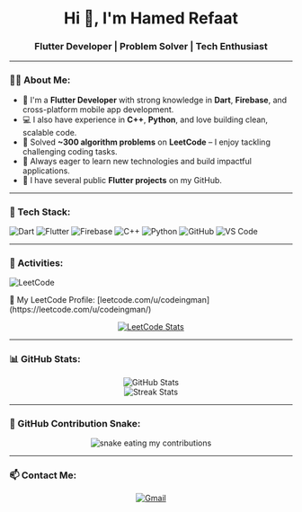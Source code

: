 <h1 align="center">Hi 👋, I'm Hamed Refaat</h1>
<h3 align="center">Flutter Developer | Problem Solver | Tech Enthusiast</h3>

---

### 👨‍💻 About Me:

- 🎯 I'm a **Flutter Developer** with strong knowledge in **Dart**, **Firebase**, and cross-platform mobile app development.
- 💻 I also have experience in **C++**, **Python**, and love building clean, scalable code.
- 🧠 Solved **~300 algorithm problems** on **LeetCode** – I enjoy tackling challenging coding tasks.
- 🚀 Always eager to learn new technologies and build impactful applications.
- 📂 I have several public **Flutter projects** on my GitHub.

---

### 🚀 Tech Stack:

![Dart](https://img.shields.io/badge/-Dart-0175C2?style=flat&logo=dart&logoColor=white)
![Flutter](https://img.shields.io/badge/-Flutter-02569B?style=flat&logo=flutter&logoColor=white)
![Firebase](https://img.shields.io/badge/-Firebase-FFCA28?style=flat&logo=firebase&logoColor=white)
![C++](https://img.shields.io/badge/-C++-00599C?style=flat&logo=cplusplus&logoColor=white)
![Python](https://img.shields.io/badge/-Python-3776AB?style=flat&logo=python&logoColor=white)
![GitHub](https://img.shields.io/badge/-GitHub-181717?style=flat&logo=github&logoColor=white)
![VS Code](https://img.shields.io/badge/-VS%20Code-007ACC?style=flat&logo=visual-studio-code&logoColor=white)

---

### 📌 Activities:

![LeetCode](https://img.shields.io/badge/-LeetCode-FFA116?style=flat&logo=LeetCode&logoColor=black)

<p>
  🔗 My LeetCode Profile: [leetcode.com/u/codeingman](https://leetcode.com/u/codeingman/)
</p>

<p align="center">
  <a href="https://leetcode.com/u/codeingman/">
    <img src="https://leetcard.jacoblin.cool/codeingman?ext=contest&theme=dark" alt="LeetCode Stats" />
  </a>
</p>

---

### 📊 GitHub Stats:

<p align="center">
  <img src="https://github-readme-stats.vercel.app/api?username=hamedrefaat1&show_icons=true&theme=tokyonight" alt="GitHub Stats" />
  <br/>
  <img src="https://github-readme-streak-stats.herokuapp.com/?user=hamedrefaat1&theme=tokyonight" alt="Streak Stats" />
</p>

---

### 🐍 GitHub Contribution Snake:

<p align="center">
  <img src="https://github.com/hamedrefaat1/hamedrefaat1/blob/output/github-contribution-grid-snake.svg" alt="snake eating my contributions" />
</p>

---

### 📫 Contact Me:

<p align="center">
  <a href="mailto:hamedrefaat.dev@gmail.com"><img src="https://img.shields.io/badge/Gmail-D14836?style=flat&logo=gmail&logoColor=white" alt="Gmail"/></a>
  <a href="https://www.linkedin.com/in/hamedrefaat1"><img src="https://img.shields.io/badge/L
